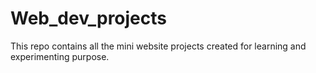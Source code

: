 # Web_dev_projects
This repo contains all the mini website projects created for learning and experimenting purpose.
